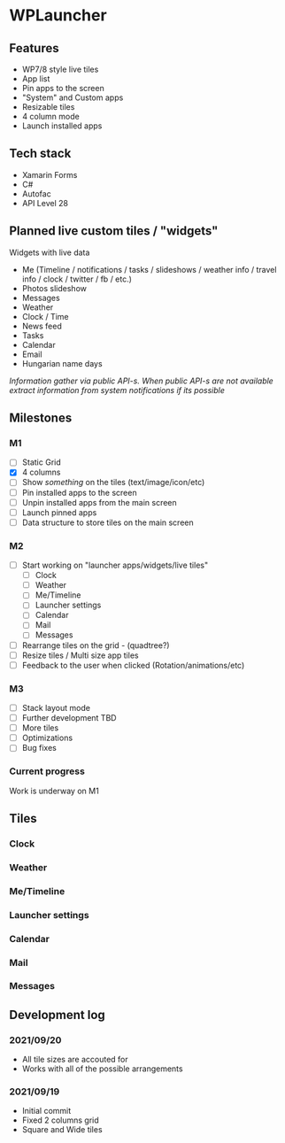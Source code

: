 # WPLauncher

## Features

- WP7/8 style live tiles
- App list
- Pin apps to the screen
- "System" and Custom apps
- Resizable tiles
- 4 column mode
- Launch installed apps

## Tech stack
- Xamarin Forms
- C#
- Autofac
- API Level 28

## Planned live custom tiles / "widgets"

Widgets with live data

- Me (Timeline / notifications / tasks / slideshows / weather info / travel info / clock / twitter / fb / etc.)
- Photos slideshow
- Messages
- Weather
- Clock / Time
- News feed
- Tasks
- Calendar
- Email
- Hungarian name days

*Information gather via public API-s. When public API-s are not available extract information from system notifications if its possible* 

## Milestones

### M1

- [ ] Static Grid
- [x] 4 columns
- [ ] Show *something* on the tiles (text/image/icon/etc)
- [ ] Pin installed apps to the screen
- [ ] Unpin installed apps from the main screen
- [ ] Launch pinned apps
- [ ] Data structure to store tiles on the main screen

### M2

- [ ] Start working on "launcher apps/widgets/live tiles"
    - [ ] Clock
    - [ ] Weather
    - [ ] Me/Timeline
    - [ ] Launcher settings
    - [ ] Calendar
    - [ ] Mail
    - [ ] Messages
- [ ] Rearrange tiles on the grid - (quadtree?)
- [ ] Resize tiles / Multi size app tiles
- [ ] Feedback to the user when clicked (Rotation/animations/etc)

### M3 

- [ ] Stack layout mode
- [ ] Further development TBD
- [ ] More tiles
- [ ] Optimizations
- [ ] Bug fixes

### Current progress

Work is underway on M1

## Tiles

### Clock
### Weather
### Me/Timeline
### Launcher settings
### Calendar
### Mail
### Messages



## Development log

### 2021/09/20

- All tile sizes are accouted for
- Works with all of the possible arrangements

### 2021/09/19

- Initial commit
- Fixed 2 columns grid
- Square and Wide tiles